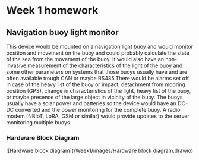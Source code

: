 # Week 1 homework
## Navigation buoy light monitor 

This device would be mounted on a navigation light buoy and would monitor position and movement on the buoy and could probably calculate the state of the sea from the movement of the buoy. It would also have an non-invasive measurement of the characteristics of the light of the buoy and some other parameters on systems that those buoys usually have and are often available trough CAN or maybe RS485.There would be alarms set off in case of the heavy list of the buoy or impact, detachment from mooring position (GPS), change in characteristics of the light, heavy list of the buoy, or maybe presence of the large object in vicinity of the buoy.
The buoys usually have a solar power and batteries so the device would have an DC-DC converted and the power monitoring for the complete buoy. A radio modem (NBIoT, LoRA, GSM or similar) would provide updates to the server monitoring multiple buoys.

### Hardware Block Diagram
![Hardware block diagram](/Week1/images/Hardware block diagram.drawio)
